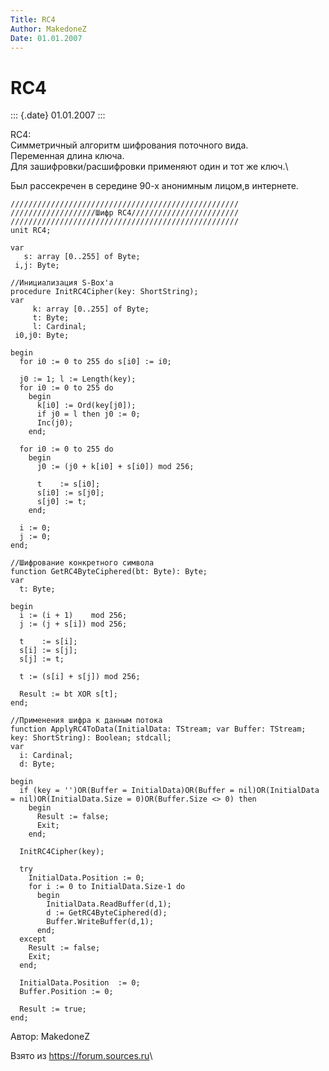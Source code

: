 ```yaml
---
Title: RC4
Author: MakedoneZ
Date: 01.01.2007
---
```



RC4
===

::: {.date}
01.01.2007
:::

RC4:\
Симметричный алгоритм шифрования поточного вида.\
Переменная длина ключа.\
Для зашифровки/расшифровки применяют один и тот же ключ.\

Был рассекречен в середине 90-х анонимным лицом,в интернете.

    ///////////////////////////////////////////////////
    ///////////////////Шифр RC4////////////////////////
    ///////////////////////////////////////////////////
    unit RC4;
     
    var
       s: array [0..255] of Byte;
     i,j: Byte;
     
    //Инициализация S-Box'а
    procedure InitRC4Cipher(key: ShortString);
    var
         k: array [0..255] of Byte;
         t: Byte;
         l: Cardinal;
     i0,j0: Byte;
     
    begin
      for i0 := 0 to 255 do s[i0] := i0;
     
      j0 := 1; l := Length(key);
      for i0 := 0 to 255 do
        begin
          k[i0] := Ord(key[j0]);
          if j0 = l then j0 := 0;
          Inc(j0);
        end;
     
      for i0 := 0 to 255 do
        begin
          j0 := (j0 + k[i0] + s[i0]) mod 256;
     
          t    := s[i0];
          s[i0] := s[j0];
          s[j0] := t;
        end;
     
      i := 0;
      j := 0;
    end;
     
    //Шифрование конкретного символа 
    function GetRC4ByteCiphered(bt: Byte): Byte;
    var
      t: Byte;
     
    begin
      i := (i + 1)    mod 256;
      j := (j + s[i]) mod 256;
     
      t    := s[i];
      s[i] := s[j];
      s[j] := t;
     
      t := (s[i] + s[j]) mod 256;
     
      Result := bt XOR s[t];
    end;
     
    //Применения шифра к данным потока
    function ApplyRC4ToData(InitialData: TStream; var Buffer: TStream; key: ShortString): Boolean; stdcall;
    var
      i: Cardinal;
      d: Byte;
     
    begin
      if (key = '')OR(Buffer = InitialData)OR(Buffer = nil)OR(InitialData = nil)OR(InitialData.Size = 0)OR(Buffer.Size <> 0) then
        begin
          Result := false;
          Exit;
        end;
     
      InitRC4Cipher(key);
     
      try
        InitialData.Position := 0;
        for i := 0 to InitialData.Size-1 do
          begin
            InitialData.ReadBuffer(d,1);
            d := GetRC4ByteCiphered(d);
            Buffer.WriteBuffer(d,1);
          end;
      except
        Result := false;
        Exit;
      end;
     
      InitialData.Position  := 0;
      Buffer.Position := 0;
     
      Result := true;
    end;

Автор: MakedoneZ

Взято из <https://forum.sources.ru>\

 
